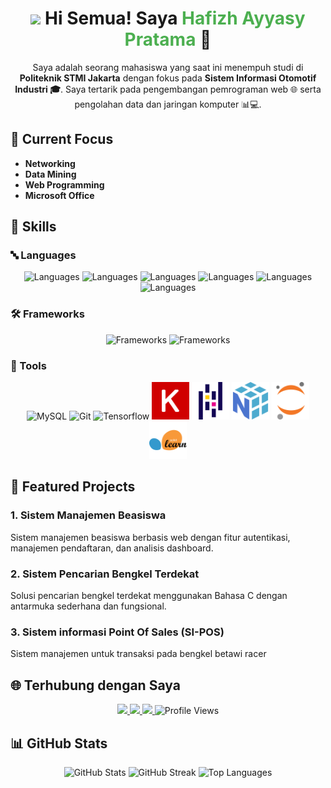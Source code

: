 <h1 align="center">
  <img src="https://media.giphy.com/media/hvRJCLFzcasrR4ia7z/giphy.gif" width="40px"> 
  Hi Semua! Saya <span style="color:#4CAF50;">Hafizh Ayyasy Pratama</span> 👋
</h1>

<p align="center">
  Saya adalah seorang mahasiswa yang saat ini menempuh studi di <strong>Politeknik STMI Jakarta</strong> dengan fokus pada <strong>Sistem Informasi Otomotif Industri 🎓</strong>.  
  Saya tertarik pada pengembangan pemrograman web 🌐 serta pengolahan data dan jaringan komputer 📊💻.
</p>

## 🎯 Current Focus

<ul>
  <li><strong>Networking</strong></li>
  <li><strong>Data Mining</strong></li>
  <li><strong>Web Programming</strong></li>
  <li><strong>Microsoft Office</strong></li>
</ul>

## 💼 Skills

### 🔤 Languages
<p align="center">
  <img src="https://skillicons.dev/icons?i=html" alt="Languages" width="60" />
  <img src="https://skillicons.dev/icons?i=css" alt="Languages" width="60" />
  <img src="https://skillicons.dev/icons?i=php" alt="Languages" width="60" />
  <img src="https://skillicons.dev/icons?i=java" alt="Languages" width="60" />
  <img src="https://skillicons.dev/icons?i=python" alt="Languages" width="60" />
  <img src="https://skillicons.dev/icons?i=c" alt="Languages" width="60" />
</p>

### 🛠️ Frameworks
<p align="center">
  <img src="https://skillicons.dev/icons?i=bootstrap" alt="Frameworks" width="60" />
  <img src="https://skillicons.dev/icons?i=laravel" alt="Frameworks" width="60" />
</p>

### 🧰 Tools
<p align="center">
  <img src="https://skillicons.dev/icons?i=mysql" alt="MySQL" width="60" />
  <img src="https://skillicons.dev/icons?i=git" alt="Git" width="60" />
  <img src="https://skillicons.dev/icons?i=tensorflow" alt="Tensorflow" width="60" />
  <img src="https://raw.githubusercontent.com/devicons/devicon/master/icons/keras/keras-original.svg" alt="Keras" width="60" />
  <img src="https://raw.githubusercontent.com/devicons/devicon/master/icons/pandas/pandas-original.svg" alt="Pandas" width="60" />
  <img src="https://raw.githubusercontent.com/devicons/devicon/master/icons/numpy/numpy-original.svg" alt="NumPy" width="60" />
  <img src="https://raw.githubusercontent.com/devicons/devicon/master/icons/jupyter/jupyter-original.svg" alt="Jupyter Notebook" width="60" />
  <img src="https://raw.githubusercontent.com/devicons/devicon/master/icons/scikitlearn/scikitlearn-original.svg" alt="Scikit-learn" width="60" />
</p>

## 🚀 Featured Projects

### 1. Sistem Manajemen Beasiswa
Sistem manajemen beasiswa berbasis web dengan fitur autentikasi, manajemen pendaftaran, dan analisis dashboard.

### 2. Sistem Pencarian Bengkel Terdekat
Solusi pencarian bengkel terdekat menggunakan Bahasa C dengan antarmuka sederhana dan fungsional.

### 3. Sistem informasi Point Of Sales (SI-POS)
Sistem manajemen untuk transaksi pada bengkel betawi racer


## 🌐 Terhubung dengan Saya
<p align="center">
  <a href="https://www.linkedin.com/in/hafizh-ayyasy-pratama">
    <img src="https://img.shields.io/badge/LinkedIn-0077B5?style=for-the-badge&logo=linkedin&logoColor=white" />
  </a>
  <a href="https://www.instagram.com/hafizhpratam_/">
    <img src="https://img.shields.io/badge/Instagram-E4405F?style=for-the-badge&logo=instagram&logoColor=white" />
  </a>
  <a href="https://www.youtube.com/@hafizhayyasypratama8530">
    <img src="https://img.shields.io/badge/YouTube-FF0000?style=for-the-badge&logo=youtube&logoColor=white" />
  </a>
  <a>
   <img src="https://visitor-badge.laobi.icu/badge?page_id=Hafizhpratam&label=Profile%20Views" alt="Profile Views" />
  </a>
</p>



## 📊 GitHub Stats
<p align="center">
  <img src="https://github-readme-stats.vercel.app/api?username=hafizhpratam&show_icons=true&theme=tokyonight" alt="GitHub Stats" />
  <img src="https://github-readme-streak-stats.herokuapp.com/?user=hafizhpratam&theme=tokyonight" alt="GitHub Streak" />
  <img src="https://github-readme-stats.vercel.app/api/top-langs/?username=hafizhpratam&layout=compact&theme=tokyonight" alt="Top Languages" />  
</p>
